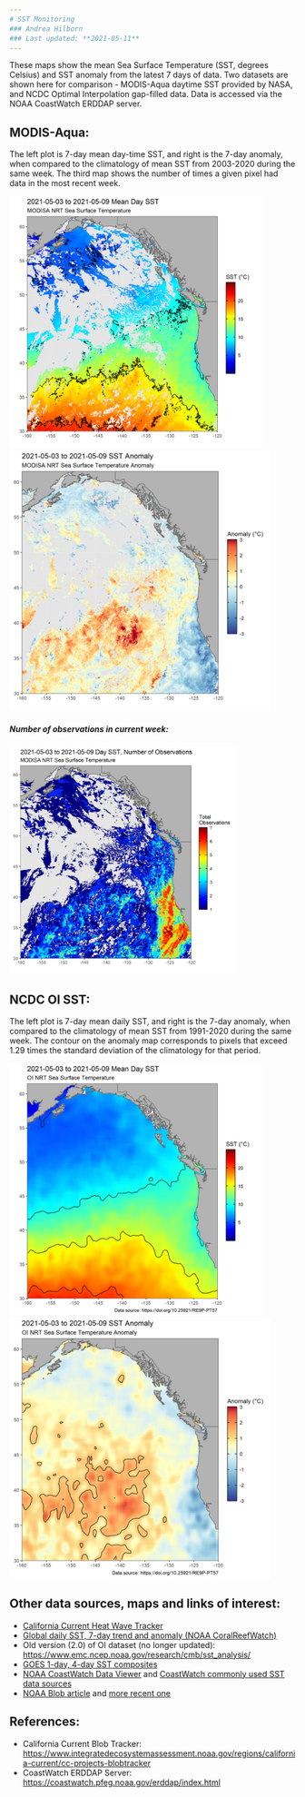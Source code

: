 ```yaml
---
# SST Monitoring
### Andrea Hilborn
### Last updated: **2021-05-11**
---
```


These maps show the mean Sea Surface Temperature (SST, degrees Celsius) and SST anomaly from the latest 7 days of data.
Two datasets are shown here for comparison - MODIS-Aqua daytime SST provided by NASA, and NCDC Optimal Interpolation gap-filled data. Data is accessed via the NOAA CoastWatch ERDDAP server.

## MODIS-Aqua:

The left plot is 7-day mean day-time SST, and right is the 7-day anomaly, when compared to the climatology of mean SST from 2003-2020 during the same week. The third map shows the number of times a given pixel had data in the most recent week.

<img src="SST_MODISA_7-day_rollingavg.png" width="445" /> <img src="SST_MODISA_7-day_rollingavg_anom.png" width="460" /> 

##### Number of observations in current week:

<img src="SST_MODISA_7-day_rollingavg_n.png" width="400" /> 

## NCDC OI SST:

The left plot is 7-day mean daily SST, and right is the 7-day anomaly, when compared to the climatology of mean SST from 1991-2020 during the same week. The contour on the anomaly map corresponds to pixels that exceed 1.29 times the standard deviation of the climatology for that period.

<img src="SST_OI_7-day_rollingavg.png" width="445" /> <img src="SST_OI_7-day_rollingavg_anom.png" width="460" />

  
## Other data sources, maps and links of interest:

* [California Current Heat Wave Tracker](https://www.integratedecosystemassessment.noaa.gov/regions/california-current/cc-projects-blobtracker)
* [Global daily SST, 7-day trend and anomaly (NOAA CoralReefWatch)](https://www.ospo.noaa.gov/Products/ocean/cb/sst5km/)
* Old version (2.0) of OI dataset (no longer updated): <https://www.emc.ncep.noaa.gov/research/cmb/sst_analysis/>
* [GOES 1-day, 4-day SST composites](https://ocean.weather.gov/Loops/ocean_guidance.php?model=GOES&area=WasC&plot=sst&day=0&loop=0)
* [NOAA CoastWatch Data Viewer](https://coastwatch.noaa.gov/cw_html/cwViewer.html) and [CoastWatch commonly used SST data sources](https://coastwatch.pfeg.noaa.gov/data.html)
* [NOAA Blob article](https://www.fisheries.noaa.gov/feature-story/new-marine-heatwave-emerges-west-coast-resembles-blob) and [more recent one](https://www.fisheries.noaa.gov/feature-story/looking-back-blob-record-warming-drives-unprecedented-ocean-change)

## References:

* California Current Blob Tracker: https://www.integratedecosystemassessment.noaa.gov/regions/california-current/cc-projects-blobtracker
* CoastWatch ERDDAP Server: https://coastwatch.pfeg.noaa.gov/erddap/index.html
